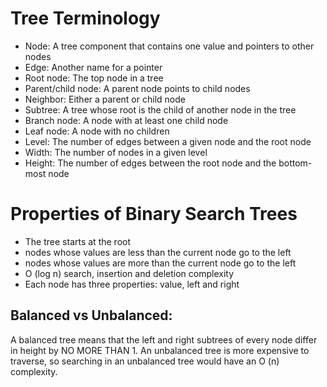 # Tree Terminology

-   Node: A tree component that contains one value and pointers to other nodes
-   Edge: Another name for a pointer
-   Root node: The top node in a tree
-   Parent/child node: A parent node points to child nodes
-   Neighbor: Either a parent or child node
-   Subtree: A tree whose root is the child of another node in the tree
-   Branch node: A node with at least one child node
-   Leaf node: A node with no children
-   Level: The number of edges between a given node and the root node
-   Width: The number of nodes in a given level
-   Height: The number of edges between the root node and the bottom-most node

# Properties of Binary Search Trees
- The tree starts at the root
- nodes whose values are less than the current node go to the left
- nodes whose values are more than the current node go to the left
- O (log n) search, insertion and deletion complexity
- Each node has three properties: value, left and right

## Balanced vs Unbalanced:

A balanced tree means that the left and right subtrees of every node differ in height by NO MORE THAN 1.
An unbalanced tree is more expensive to traverse, so searching in an unbalanced tree would have an O (n) complexity.

